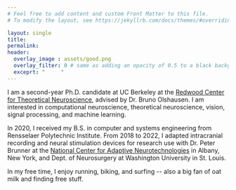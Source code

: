 ```yaml
---
# Feel free to add content and custom Front Matter to this file.
# To modify the layout, see https://jekyllrb.com/docs/themes/#overriding-theme-defaults

layout: single
title:
permalink:
header:
  overlay_image : assets/good.png
  overlay_filter: 0 # same as adding an opacity of 0.5 to a black background
  exceprt: "     "
---
```


I am a second-year Ph.D. candidate at UC Berkeley at the [Redwood Center for Theoretical Neuroscience](https://redwood.berkeley.edu), advised by Dr. Bruno Olshausen. I am interested in computational neuroscience, theoretical neuroscience, vision, signal processing, and machine learning.

In 2020, I received my B.S. in computer and systems engineering from Rensselaer Polytechnic Institute. From 2018 to 2022, I adapted intracranial recording and neural stimulation devices for research use with Dr. Peter Brunner at the [National Center for Adaptive Neurotechnologies](https://www.neurotechcenter.org) in Albany, New York, and  Dept. of Neurosurgery at Washington University in St. Louis.

In my free time, I enjoy running, biking, and surfing -- also a big fan of oat milk and finding free stuff.

